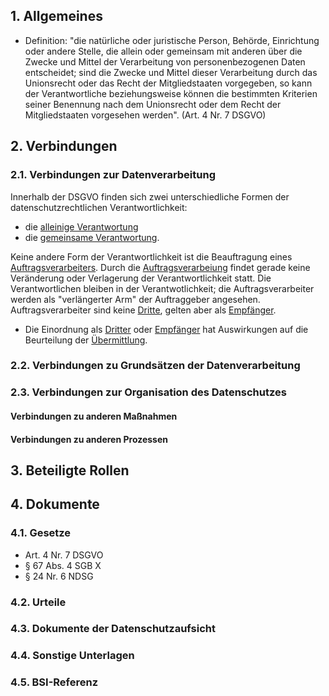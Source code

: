 ## 1. Allgemeines
- Definition: "die natürliche oder juristische Person, Behörde, Einrichtung oder andere Stelle, die allein oder gemeinsam mit anderen über die Zwecke und Mittel der Verarbeitung von personenbezogenen Daten entscheidet; sind die Zwecke und Mittel dieser Verarbeitung durch das Unionsrecht oder das Recht der Mitgliedstaaten vorgegeben, so kann der Verantwortliche beziehungsweise können die bestimmten Kriterien seiner Benennung nach dem Unionsrecht oder dem Recht der Mitgliedstaaten vorgesehen werden". (Art. 4 Nr. 7 DSGVO)
## 2. Verbindungen
### 2.1. Verbindungen zur Datenverarbeitung
Innerhalb der DSGVO finden sich zwei unterschiedliche Formen der datenschutzrechtlichen Verantwortlichkeit:
- die [alleinige Verantwortung](../Datenverarbeitung/Alleinige-Verantwortung.md)
- die [gemeinsame Verantwortung](../Datenverarbeitung/Gemeinsame-Verantwortung.md).

Keine andere Form der Verantwortlichkeit ist die Beauftragung eines [Auftragsverarbeiters](../Datenverarbeitung/Auftragsverarbeiter.md). Durch die [Auftragsverarbeiung](../Datenverarbeitung/Auftragsverarbeitung.md) findet gerade keine Veränderung oder Verlagerung der Verantwortlichkeit statt. Die Verantwortlichen bleiben in der Verantwotlichkeit; die Auftragsverarbeiter werden als "verlängerter Arm" der Auftraggeber angesehen. Auftragsverarbeiter sind keine [Dritte](../Datenverarbeitung/Dritte.md), gelten aber als [Empfänger](../Datenverarbeitung/Empfaenger.md).
- Die Einordnung als [Dritter](../Datenverarbeitung/Dritte.md) oder [Empfänger](../Datenverarbeitung/Empfaenger.md) hat Auswirkungen auf die Beurteilung der [Übermittlung](../Datenverarbeitung/Uebermittlung.md).
### 2.2. Verbindungen zu Grundsätzen der Datenverarbeitung
### 2.3. Verbindungen zur Organisation des Datenschutzes
#### Verbindungen zu anderen Maßnahmen
#### Verbindungen zu anderen Prozessen
## 3. Beteiligte Rollen
## 4. Dokumente
### 4.1. Gesetze
- Art. 4 Nr. 7 DSGVO
- § 67 Abs. 4 SGB X
- § 24 Nr. 6 NDSG
### 4.2. Urteile
### 4.3. Dokumente der Datenschutzaufsicht
### 4.4. Sonstige Unterlagen
### 4.5. BSI-Referenz
